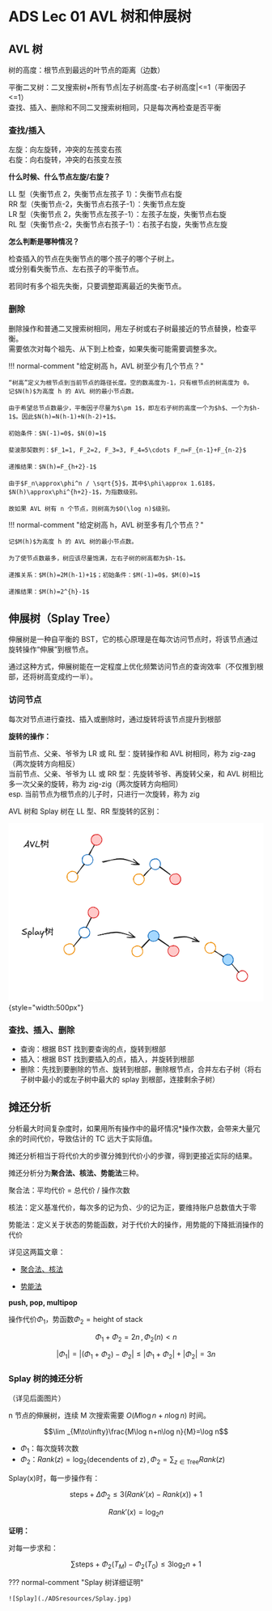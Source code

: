# ADS Lec 01 AVL 树和伸展树

## AVL 树

树的高度：根节点到最远的叶节点的距离（边数）

平衡二叉树：二叉搜索树+所有节点|左子树高度-右子树高度|<=1（平衡因子<=1）  
查找、插入、删除和不同二叉搜索树相同，只是每次再检查是否平衡

### 查找/插入

左旋：向左旋转，冲突的左孩变右孩  
右旋：向右旋转，冲突的右孩变左孩

**什么时候、什么节点左旋/右旋？**

LL 型（失衡节点 2，失衡节点左孩子 1）：失衡节点右旋  
RR 型（失衡节点-2，失衡节点右孩子-1）：失衡节点左旋  
LR 型（失衡节点 2，失衡节点左孩子-1）：左孩子左旋，失衡节点右旋  
RL 型（失衡节点-2，失衡节点右孩子-1）：右孩子右旋，失衡节点左旋

**怎么判断是哪种情况？**

检查插入的节点在失衡节点的哪个孩子的哪个子树上。  
或分别看失衡节点、左右孩子的平衡节点。

若同时有多个祖先失衡，只要调整距离最近的失衡节点。

### 删除

删除操作和普通二叉搜索树相同，用左子树或右子树最接近的节点替换，检查平衡。  
需要依次对每个祖先、从下到上检查，如果失衡可能需要调整多次。

!!! normal-comment "给定树高 h，AVL 树至少有几个节点？"

    “树高”定义为根节点到当前节点的路径长度。空的数高度为-1，只有根节点的树高度为 0。
    记$N(h)$为高度 h 的 AVL 树的最小节点数。

    由于希望总节点数最少，平衡因子尽量为$\pm 1$，即左右子树的高度一个为$h$、一个为$h-1$。因此$N(h)=N(h-1)+N(h-2)+1$。

    初始条件：$N(-1)=0$，$N(0)=1$

    斐波那契数列：$F_1=1, F_2=2, F_3=3, F_4=5\cdots F_n=F_{n-1}+F_{n-2}$

    递推结果：$N(h)=F_{h+2}-1$

    由于$F_n\approx\phi^n / \sqrt{5}$，其中$\phi\approx 1.618$，$N(h)\approx\phi^{h+2}-1$，为指数级别。

    故如果 AVL 树有 n 个节点，则树高为$O(\log n)$级别。

!!! normal-comment "给定树高 h，AVL 树至多有几个节点？"

    记$M(h)$为高度 h 的 AVL 树的最小节点数。

    为了使节点数最多，树应该尽量饱满，左右子树的树高都为$h-1$。

    递推关系：$M(h)=2M(h-1)+1$；初始条件：$M(-1)=0$，$M(0)=1$

    递推结果：$M(h)=2^{h}-1$

## 伸展树（Splay Tree）

伸展树是一种自平衡的 BST，它的核心原理是在每次访问节点时，将该节点通过旋转操作“伸展”到根节点。

通过这种方式，伸展树能在一定程度上优化频繁访问节点的查询效率（不仅推到根部，还将树高变成约一半）。

### 访问节点

每次对节点进行查找、插入或删除时，通过旋转将该节点提升到根部

**旋转的操作：**

当前节点、父亲、爷爷为 LR 或 RL 型：旋转操作和 AVL 树相同，称为 zig-zag（两次旋转方向相反）  
当前节点、父亲、爷爷为 LL 或 RR 型：先旋转爷爷、再旋转父亲，和 AVL 树相比多一次父亲的旋转，称为 zig-zig（两次旋转方向相同）  
esp. 当前节点为根节点的儿子时，只进行一次旋转，称为 zig

AVL 树和 Splay 树在 LL 型、RR 型旋转的区别：

![AVL vs Splay](./ADSresources/AVL%20vs%20Splay.png){style="width:500px"}

### 查找、插入、删除

- 查询：根据 BST 找到要查询的点，旋转到根部
- 插入：根据 BST 找到要插入的点，插入，并旋转到根部
- 删除：先找到要删除的节点、旋转到根部，删除根节点，合并左右子树（将右子树中最小的或左子树中最大的 splay 到根部，连接剩余子树）

## 摊还分析

分析最大时间复杂度时，如果用所有操作中的最坏情况\*操作次数，会带来大量冗余的时间代价，导致估计的 TC 远大于实际值。

摊还分析相当于将代价大的步骤分摊到代价小的步骤，得到更接近实际的结果。

摊还分析分为**聚合法、核法、势能法**三种。

聚合法：平均代价 = 总代价 / 操作次数

核法：定义基准代价，每次多的记为负、少的记为正，要维持账户总数值大于零

势能法：定义关于状态的势能函数，对于代价大的操作，用势能的下降抵消操作的代价

详见这两篇文章：

- [聚合法、核法](https://zh.wikipedia.org/wiki/%E5%B9%B3%E6%91%8A%E5%88%86%E6%9E%90)

- [势能法](https://www.yuque.com/xianyuxuan/saltfish_shop/weekly002_amortized_analysis#KmnY6)

**push, pop, multipop**

操作代价$\Phi_1$，势函数$\Phi_2=\text{height of stack}$

$$\Phi_1 +\Phi_2=2n\,,\, \Phi_2(n)<n$$

$$|\Phi_1|=|(\Phi_1 + \Phi_2)-\Phi_2|\le|\Phi_1 +\Phi_2|+|\Phi_2|=3n$$

### Splay 树的摊还分析

（详见后面图片）

n 节点的伸展树，连续 M 次搜索需要 $O(M\log n+n\log n)$ 时间。

$$\lim _{M\to\infty}\frac{M\log n+n\log n}{M}=\log n$$

- $\Phi_1$：每次旋转次数
- $\Phi_2$：$Rank(z)=\log_2(\text{decendents of z})\, ,\, \Phi_2=\displaystyle\sum_{z\in \text{Tree}}Rank(z)$

Splay(x)时，每一步操作有：

$$\text{steps}+\Delta\Phi_2\le 3(Rank'(x)-Rank(x))+1$$

$$Rank'(x)=\log_2 n$$

<!-- ??? normal-comment "引理证明" -->

**证明：**

对每一步求和：

$$\sum\text{steps}+\Phi_2(T_M)-\Phi_2(T_0)\le 3\log_2 n+1$$

??? normal-comment "Splay 树详细证明"

    ![Splay](./ADSresources/Splay.jpg)
